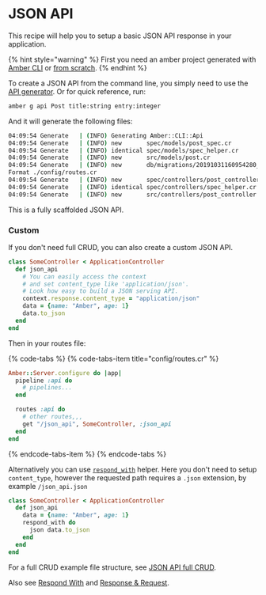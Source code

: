 # JSON API

This recipe will help you to setup a basic JSON API response in your application.

{% hint style="warning" %}
First you need an amber project generated with [Amber CLI](../guides/create-new-app.md) or [from scratch](from-scratch.md).
{% endhint %}

To create a JSON API from the command line, you simply need to use the [API generator](../cli/generate.md#api). Or for quick reference, run:

```bash
amber g api Post title:string entry:integer
```

And it will generate the following files:

```bash
04:09:54 Generate   | (INFO) Generating Amber::CLI::Api
04:09:54 Generate   | (INFO) new       spec/models/post_spec.cr
04:09:54 Generate   | (INFO) identical spec/models/spec_helper.cr
04:09:54 Generate   | (INFO) new       src/models/post.cr
04:09:54 Generate   | (INFO) new       db/migrations/20191031160954280_create_post.sql
Format ./config/routes.cr
04:09:54 Generate   | (INFO) new       spec/controllers/post_controller_spec.cr
04:09:54 Generate   | (INFO) identical spec/controllers/spec_helper.cr
04:09:54 Generate   | (INFO) new       src/controllers/post_controller.cr
```

This is a fully scaffolded JSON API.

### Custom

If you don't need full CRUD, you can also create a custom JSON API.

```ruby
class SomeController < ApplicationController
  def json_api
    # You can easily access the context
    # and set content_type like 'application/json'.
    # Look how easy to build a JSON serving API.
    context.response.content_type = "application/json"
    data = {name: "Amber", age: 1}
    data.to_json
  end
end
```

Then in your routes file:

{% code-tabs %}
{% code-tabs-item title="config/routes.cr" %}
```ruby
Amber::Server.configure do |app|
  pipeline :api do
    # pipelines...
  end

  routes :api do
    # other routes,,,
    get "/json_api", SomeController, :json_api
  end
end
```
{% endcode-tabs-item %}
{% endcode-tabs %}

Alternatively you can use [`respond_with`](../guides/controllers/respond-with.md) helper. Here you don't need to setup `content_type`, however the requested path requires a `.json` extension, by example `/json_api.json`

```ruby
class SomeController < ApplicationController
  def json_api
    data = {name: "Amber", age: 1}
    respond_with do
      json data.to_json
    end
  end
end
```

For a full CRUD example file structure, see [JSON API full CRUD](../examples/json-api-full-crud.md).

Also see [Respond With](../guides/controllers/respond-with.md) and [Response & Request](../guides/controllers/request-and-response-objects.md).
